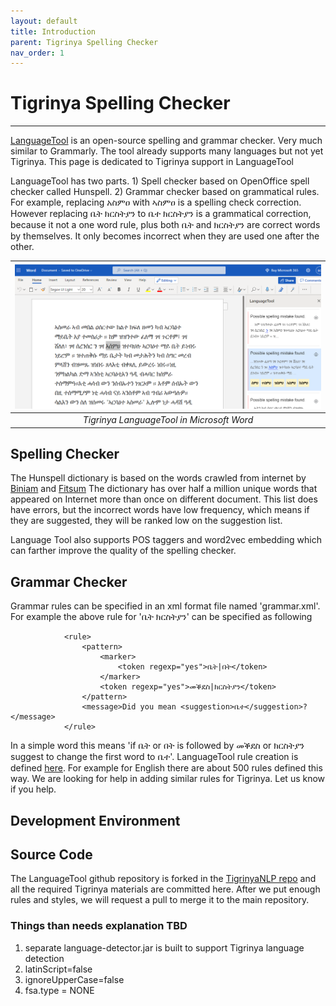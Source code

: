 ```yaml
---
layout: default
title: Introduction
parent: Tigrinya Spelling Checker
nav_order: 1
---
```

# Tigrinya Spelling Checker
---
[LanguageTool](https://languagetool.org/) is an open-source spelling and grammar checker. Very much similar to Grammarly.
The tool already supports many languages but not yet Tigrinya. This page is dedicated to Tigrinya support in LanguageTool

LanguageTool has two parts. 1) Spell checker based on OpenOffice spell checker called Hunspell. 2) Grammar checker based on grammatical rules. For example, replacing
አስምዐ with ኣስምዐ is a spelling check correction. However replacing ቤት ክርስትያን to ቤተ ክርስትያን is a grammatical correction, because it not a one word rule, plus both ቤት and ክርስትያን are correct
words by themselves. It only becomes incorrect when they are used one after the other.


| ![LanguageTool in Word](/img/spelling_word.PNG) |
|:--:|
| *Tigrinya LanguageTool in Microsoft Word* |


## Spelling Checker

The Hunspell dictionary is based on the words crawled from internet by [Biniam](https://www.cs.ru.nl/~biniam/geez/) and [Fitsum](https://github.com/fgaim/Tigrinya-WordCount)
The dictionary has over half a million unique words that appeared on Internet more than once on different document. This list does have errors, but the incorrect words have low
frequency, which means if they are suggested, they will be ranked low on the suggestion list.

Language Tool also supports POS taggers and word2vec embedding which can farther improve the quality of the spelling checker.


## Grammar Checker
Grammar rules can be specified in an xml format file named 'grammar.xml'. For example the above rule for 'ቤት ክርስትያን' can be specified as following

```
            <rule>
                <pattern>
                    <marker>
                        <token regexp="yes">ቤት|በት</token>
                    </marker>
                    <token regexp="yes">መቕደስ|ክርስትያን</token>
                </pattern>
                <message>Did you mean <suggestion>ቤተ</suggestion>?</message>
            </rule>
```
In a simple word this means 'if ቤት or በት is followed by መቕደስ or ክርስትያን suggest to change the first word to ቤተ'.  LanguageTool rule
creation is defined [here](https://dev.languagetool.org/development-overview). For example for English there are about 500 rules defined this
way. We are looking for help in adding similar rules for Tigrinya. Let us know if you help.

## Development Environment



## Source Code
  The LanguageTool github repository is forked in the [TigrinyaNLP repo](https://github.com/TigrinyaNLP/languagetool) and all the required Tigrinya materials are committed here.
  After we put enough rules and styles, we will request a pull to merge it to the main repository.

### Things than needs explanation TBD
1. separate language-detector.jar is built to support Tigrinya language detection
2. latinScript=false
3. ignoreUpperCase=false
4. fsa.type = NONE